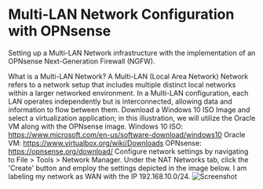 # Multi-LAN Network Configuration with OPNsense
Setting up a Multi-LAN Network infrastructure with the implementation of an OPNsense Next-Generation Firewall (NGFW).

What is a Multi-LAN Network?
A Multi-LAN (Local Area Network) Network refers to a network setup that includes multiple distinct local networks within a larger networked environment. In a Multi-LAN configuration, each LAN operates independently but is interconnected, allowing data and information to flow between them.
Download a Windows 10 ISO Image and select a virtualization application; in this illustration, we will utilize the Oracle VM along with the OPNsense image.
Windows 10 ISO:
https://www.microsoft.com/en-us/software-download/windows10
Oracle VM:
https://www.virtualbox.org/wiki/Downloads
OPNsense:
https://opnsense.org/download/
Configure network settings by navigating to File > Tools > Network Manager. Under the NAT Networks tab, click the 'Create' button and employ the settings depicted in the image below. I am labeling my network as WAN with the IP 192.168.10.0/24.
![Screenshot](https://github.com/DsonSolo/Multi-LAN-Network-Configuration-with-OPNsense/tree/main/Start.PNG)
